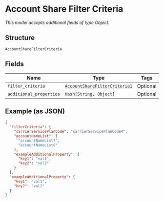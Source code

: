 
# Account Share Filter Criteria

*This model accepts additional fields of type Object.*

## Structure

`AccountShareFilterCriteria`

## Fields

| Name | Type | Tags | Description |
|  --- | --- | --- | --- |
| `filter_criteria` | [`AccountShareFilterCriteria1`](../../doc/models/account-share-filter-criteria-1.md) | Optional | - |
| `additional_properties` | `Hash[String, Object]` | Optional | - |

## Example (as JSON)

```json
{
  "filterCriteria": {
    "carrierServicePlanCode": "carrierServicePlanCode4",
    "accountNameList": [
      "accountNameList7",
      "accountNameList8"
    ],
    "exampleAdditionalProperty": {
      "key1": "val1",
      "key2": "val2"
    }
  },
  "exampleAdditionalProperty": {
    "key1": "val1",
    "key2": "val2"
  }
}
```

